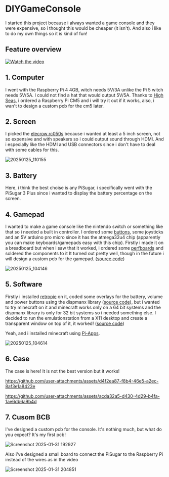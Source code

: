 # DIYGameConsole

I started this project because i always wanted a game console and they were expensive, so i thought this would be cheaper (it isn't). And also i like to do my own things so it is kind of fun!

## Feature overview

[![Watch the video](https://github.com/user-attachments/assets/9050162f-ae0c-4aab-9f75-4fed0fd997a0)](https://drive.google.com/file/d/1Uh4P-GCHpqC4NTqpdmDBDMh1mZpFO4up/preview)

## 1. Computer

I went with the Raspberry Pi 4 4GB, witch needs 5V/3A unlike the Pi 5 witch needs 5V/5A. I could not find a hat that would output 5V/5A.
Thanks to [High Seas](https://highseas.hackclub.com/), i ordered a Raspberry Pi CM5 and i will try it out if it works, also, i wan't to design a custom pcb for the cm5 later.

## 2. Screen

I picked the [elecrow rc050s](https://www.elecrow.com/rc050s-hdmi-5-inch-800x480-capacitive-touch-monitor-built-in-speaker-with-backlight-control.html) because i wanted at least a 5 inch screen, not so expensive and with speakers so i could output sound through HDMI. And i especially like the HDMI and USB connectors since i don't have to deal with some cables for this.

![20250125_110155](https://github.com/user-attachments/assets/48a1e757-2eee-46a7-94ed-2fe63a07b154)

## 3. Battery

Here, i think the best choise is any PiSugar, i specifically went with the PiSugar 3 Plus since i wanted to display the battery percentage on the screen.

## 4. Gamepad

I wanted to make a game console like the nintendo switch or something like that so i needed a built in controller. I ordered some [buttons](https://amzn.eu/d/3mklatI), some joysticks and an 5V arduino pro micro since it has the atmega32u4 chip (apparently you can make keyboards/gamepads easy with this chip).
Firstly i made it on a breadboard but when i saw that it worked, i ordered some [perfboards](https://amzn.eu/d/5Spa3rH) and soldered the components to it
It turned out pretty well, though in the future i will design a custom pcb for the gamepad. ([source code](https://github.com/anton2026gamca/DIYGameConsole/tree/main/Gamepad))

![20250125_104146](https://github.com/user-attachments/assets/ffa881f9-7f4e-4f9e-96d8-b4a8121690f5)

## 5. Software

Firstly i installed [retropie](https://retropie.org.uk/) on it, coded some overlays for the battery, volume and power buttons using the dispmanx library ([source code](https://github.com/anton2026gamca/DIYGameConsole/tree/main/ConsoleUI/dispmanx)), but i wanted to try minecraft on it and minecraft works only on a 64 bit systems and the dispmanx library is only for 32 bit systems so i needed something else. I decided to run the emulationstation from a X11 desktop and create a transparent window on top of it, it worked! ([source code](https://github.com/anton2026gamca/DIYGameConsole/tree/main/ConsoleUI/x11))

Yeah, and i installed minecraft using [Pi-Apps](https://pi-apps.io/).

![20250125_104614](https://github.com/user-attachments/assets/23d79d3e-446d-4c80-bcc1-24bdb06ae3e9)

## 6. Case

The case is here! It is not the best version but it works!


https://github.com/user-attachments/assets/d4f2ea87-f8b4-46e5-a2ec-8af3e1a8423e



https://github.com/user-attachments/assets/acda32a5-d430-4d29-b4fa-1ae6db6a9b4d


## 7. Cusom BCB

I've designed a custom pcb for the console. It's nothing much, but what do you expect? It's my first pcb!

![Screenshot 2025-01-31 192927](https://github.com/user-attachments/assets/158f0544-ea43-41f7-b3ba-4160be894086)

Also i've designed a small board to connect the PiSugar to the Raspberry Pi instead of the wires as in the video

![Screenshot 2025-01-31 204851](https://github.com/user-attachments/assets/e4395a12-5ea0-4169-a29a-33b85dc25808)
